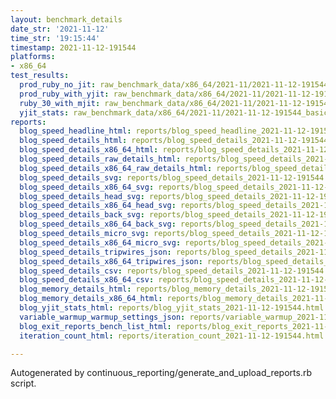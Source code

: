 ```yaml
---
layout: benchmark_details
date_str: '2021-11-12'
time_str: '19:15:44'
timestamp: 2021-11-12-191544
platforms:
- x86_64
test_results:
  prod_ruby_no_jit: raw_benchmark_data/x86_64/2021-11/2021-11-12-191544_basic_benchmark_prod_ruby_no_jit.json
  prod_ruby_with_yjit: raw_benchmark_data/x86_64/2021-11/2021-11-12-191544_basic_benchmark_prod_ruby_with_yjit.json
  ruby_30_with_mjit: raw_benchmark_data/x86_64/2021-11/2021-11-12-191544_basic_benchmark_ruby_30_with_mjit.json
  yjit_stats: raw_benchmark_data/x86_64/2021-11/2021-11-12-191544_basic_benchmark_yjit_stats.json
reports:
  blog_speed_headline_html: reports/blog_speed_headline_2021-11-12-191544.html
  blog_speed_details_html: reports/blog_speed_details_2021-11-12-191544.html
  blog_speed_details_x86_64_html: reports/blog_speed_details_2021-11-12-191544.x86_64.html
  blog_speed_details_raw_details_html: reports/blog_speed_details_2021-11-12-191544.raw_details.html
  blog_speed_details_x86_64_raw_details_html: reports/blog_speed_details_2021-11-12-191544.x86_64.raw_details.html
  blog_speed_details_svg: reports/blog_speed_details_2021-11-12-191544.svg
  blog_speed_details_x86_64_svg: reports/blog_speed_details_2021-11-12-191544.x86_64.svg
  blog_speed_details_head_svg: reports/blog_speed_details_2021-11-12-191544.head.svg
  blog_speed_details_x86_64_head_svg: reports/blog_speed_details_2021-11-12-191544.x86_64.head.svg
  blog_speed_details_back_svg: reports/blog_speed_details_2021-11-12-191544.back.svg
  blog_speed_details_x86_64_back_svg: reports/blog_speed_details_2021-11-12-191544.x86_64.back.svg
  blog_speed_details_micro_svg: reports/blog_speed_details_2021-11-12-191544.micro.svg
  blog_speed_details_x86_64_micro_svg: reports/blog_speed_details_2021-11-12-191544.x86_64.micro.svg
  blog_speed_details_tripwires_json: reports/blog_speed_details_2021-11-12-191544.tripwires.json
  blog_speed_details_x86_64_tripwires_json: reports/blog_speed_details_2021-11-12-191544.x86_64.tripwires.json
  blog_speed_details_csv: reports/blog_speed_details_2021-11-12-191544.csv
  blog_speed_details_x86_64_csv: reports/blog_speed_details_2021-11-12-191544.x86_64.csv
  blog_memory_details_html: reports/blog_memory_details_2021-11-12-191544.html
  blog_memory_details_x86_64_html: reports/blog_memory_details_2021-11-12-191544.x86_64.html
  blog_yjit_stats_html: reports/blog_yjit_stats_2021-11-12-191544.html
  variable_warmup_warmup_settings_json: reports/variable_warmup_2021-11-12-191544.warmup_settings.json
  blog_exit_reports_bench_list_html: reports/blog_exit_reports_2021-11-12-191544.bench_list.html
  iteration_count_html: reports/iteration_count_2021-11-12-191544.html

---
```

Autogenerated by continuous_reporting/generate_and_upload_reports.rb script.
